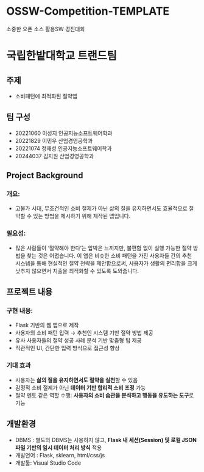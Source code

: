 # OSSW-Competition-TEMPLATE
소중한 오픈 소스 활용SW 경진대회 
# 국립한밭대학교 트랜드팀

## 주제 
- 소비패턴에 최적화된 절약앱
  
## 팀 구성 
- 20221060 이성지 인공지능소프트웨어학과
- 20221829 이민우 산업경영공학과
- 20221074 정재성 인공지능소프트웨어학과
- 20244037 김지원 산업경영공학과  

## Project Background
  ### 개요: 
   - 고물가 시대, 무조건적인 소비 절제가 아닌 삶의 질을 유지하면서도 효율적으로 절약할 수 있는 방법을 제시하기 위해 제작된 앱입니다.
  ### 필요성: 
   - 많은 사람들이 ‘절약해야 한다’는 압박은 느끼지만, 불편함 없이 실행 가능한 절약 방법을 찾는 것은 어렵습니다. 이 앱은 비슷한 소비 패턴을 가진 사용자들 간의 추천 시스템을 통해 현실적인 절약 전략을 제안함으로써, 사용자가 생활의 편리함을 크게 낮추지 않으면서 지출을 최적화할 수 있도록 도와줍니다.

    
## 프로젝트 내용
  ### 구현 내용:
  - Flask 기반의 웹 앱으로 제작  
  - 사용자의 소비 패턴 입력 → 추천인 시스템 기반 절약 방법 제공  
  - 유사 사용자들의 절약 성공 사례 분석 기반 맞춤형 팁 제공  
  - 직관적인 UI, 간단한 입력 방식으로 접근성 향상  

  ### 기대 효과
  - 사용자는 **삶의 질을 유지하면서도 절약을 실천**할 수 있음  
  - 감정적 소비 절제가 아닌 **데이터 기반 합리적 소비 조정** 가능  
  - 절약 멘토 같은 역할 수행: **사용자의 소비 습관을 분석하고 행동을 유도하는 도구**로 기능  


## 개발환경
  - DBMS : 별도의 DBMS는 사용하지 않고, **Flask 내 세션(Session) 및 로컬 JSON 파일 기반의 임시 데이터 처리 방식** 적용  
  - 개발언어 : Flask, sklearn, html/css/js
  - 개발툴: Visual Studio Code
